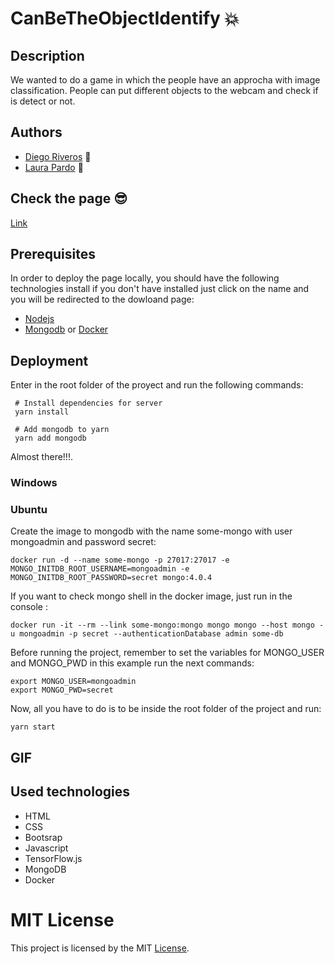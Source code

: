 # CanBeTheObjectIdentify  :boom:
## Description

We wanted to do a game in which the people have an approcha with image classification. People can put different objects to the webcam and check if is detect or not. 

## Authors 

- [Diego Riveros](https://dfriveros11.github.io/DiegoRiverosWebPage/)  :man:
- [Laura Pardo](https://laupardo.github.io/index.html)   :girl:

## Check the page  :sunglasses:
[Link](https://canbetheobjectidentify.herokuapp.com/)

## Prerequisites
In order to deploy the page locally, you should have the following technologies install if you don't have installed just click on the name and you will be redirected to the dowloand page:
- [Nodejs](https://nodejs.org/es/download/)
- [Mongodb](https://www.mongodb.com/download-center/community) or [Docker](https://docs.docker.com/install/linux/docker-ce/ubuntu/)


## Deployment
Enter in the root folder of the proyect and run the following commands: 

```
 # Install dependencies for server
 yarn install
 
 # Add mongodb to yarn
 yarn add mongodb
```
Almost there!!!.

### Windows

### Ubuntu
Create the image to mongodb with the name some-mongo with user mongoadmin and password secret:
```
docker run -d --name some-mongo -p 27017:27017 -e MONGO_INITDB_ROOT_USERNAME=mongoadmin -e MONGO_INITDB_ROOT_PASSWORD=secret mongo:4.0.4
```
If you want to check mongo shell in the docker image, just run in the console : 
```
docker run -it --rm --link some-mongo:mongo mongo mongo --host mongo -u mongoadmin -p secret --authenticationDatabase admin some-db
```
Before running the project, remember to set the variables for MONGO_USER and MONGO_PWD in this example run the next commands: 
```
export MONGO_USER=mongoadmin
export MONGO_PWD=secret
```
Now, all you have to do is to be inside the root folder of the project and run: 
```
yarn start
```

## GIF

## Used technologies

- HTML
- CSS
- Bootsrap 
- Javascript
- TensorFlow.js
- MongoDB
- Docker

# MIT License 
This project is licensed by the MIT [License](https://github.com/dfriveros11/CanBeTheObjectIdentify/edit/master/LICENSE.md).
